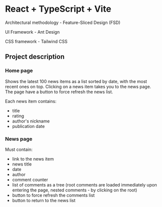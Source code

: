 # React + TypeScript + Vite

Architectural methodology - Feature-Sliced ​​Design (FSD)

UI Framework - Ant Design

CSS framework - Tailwind CSS

## Project description

### Home page

Shows the latest 100 news items as a list sorted by date, with the most recent ones on top.
Clicking on a news item takes you to the news page.
The page have a button to force refresh the news list.

Each news item contains:
- title
- rating
- author's nickname
- publication date


### News page

Must contain:
- link to the news item
- news title
- date
- author
- comment counter
- list of comments as a tree (root comments are loaded immediately upon entering the page, nested comments - by clicking on the root)
- button to force refresh the comments list
- button to return to the news list